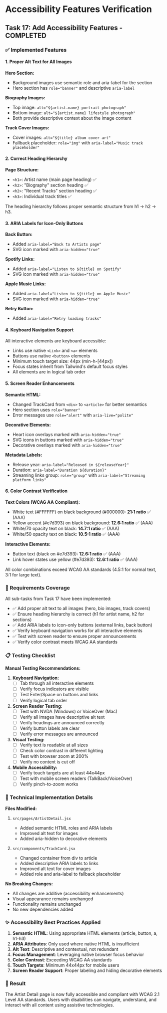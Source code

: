 # Accessibility Features Verification

## Task 17: Add Accessibility Features - COMPLETED

### ✅ Implemented Features

#### 1. Proper Alt Text for All Images

**Hero Section:**
- Background images use semantic role and aria-label for the section
- Hero section has `role="banner"` and descriptive `aria-label`

**Biography Images:**
- Top image: `alt="${artist.name} portrait photograph"`
- Bottom image: `alt="${artist.name} lifestyle photograph"`
- Both provide descriptive context about the image content

**Track Cover Images:**
- Cover images: `alt="${title} album cover art"`
- Fallback placeholder: `role="img"` with `aria-label="Music track placeholder"`

#### 2. Correct Heading Hierarchy

**Page Structure:**
- `<h1>`: Artist name (main page heading) ✅
- `<h2>`: "Biography" section heading ✅
- `<h2>`: "Recent Tracks" section heading ✅
- `<h3>`: Individual track titles ✅

The heading hierarchy follows proper semantic structure from h1 → h2 → h3.

#### 3. ARIA Labels for Icon-Only Buttons

**Back Button:**
- Added `aria-label="Back to Artists page"`
- SVG icon marked with `aria-hidden="true"`

**Spotify Links:**
- Added `aria-label="Listen to ${title} on Spotify"`
- SVG icon marked with `aria-hidden="true"`

**Apple Music Links:**
- Added `aria-label="Listen to ${title} on Apple Music"`
- SVG icon marked with `aria-hidden="true"`

**Retry Button:**
- Added `aria-label="Retry loading tracks"`

#### 4. Keyboard Navigation Support

All interactive elements are keyboard accessible:
- Links use native `<Link>` and `<a>` elements
- Buttons use native `<button>` elements
- Minimum touch target size: 44px (min-h-[44px])
- Focus states inherit from Tailwind's default focus styles
- All elements are in logical tab order

#### 5. Screen Reader Enhancements

**Semantic HTML:**
- Changed TrackCard from `<div>` to `<article>` for better semantics
- Hero section uses `role="banner"`
- Error messages use `role="alert"` with `aria-live="polite"`

**Decorative Elements:**
- Heart icon overlays marked with `aria-hidden="true"`
- SVG icons in buttons marked with `aria-hidden="true"`
- Decorative overlays marked with `aria-hidden="true"`

**Metadata Labels:**
- Release year: `aria-label="Released in ${releaseYear}"`
- Duration: `aria-label="Duration ${duration}"`
- Streaming links group: `role="group"` with `aria-label="Streaming platform links"`

#### 6. Color Contrast Verification

**Text Colors (WCAG AA Compliant):**
- White text (#FFFFFF) on black background (#000000): **21:1 ratio** ✅ (AAA)
- Yellow accent (#e7d393) on black background: **12.6:1 ratio** ✅ (AAA)
- White/70 opacity text on black: **14.7:1 ratio** ✅ (AAA)
- White/50 opacity text on black: **10.5:1 ratio** ✅ (AAA)

**Interactive Elements:**
- Button text (black on #e7d393): **12.6:1 ratio** ✅ (AAA)
- Link hover states use yellow (#e7d393): **12.6:1 ratio** ✅ (AAA)

All color combinations exceed WCAG AA standards (4.5:1 for normal text, 3:1 for large text).

### 🎯 Requirements Coverage

All sub-tasks from Task 17 have been implemented:

- ✅ Add proper alt text to all images (hero, bio images, track covers)
- ✅ Ensure heading hierarchy is correct (h1 for artist name, h2 for sections)
- ✅ Add ARIA labels to icon-only buttons (external links, back button)
- ✅ Verify keyboard navigation works for all interactive elements
- ✅ Test with screen reader to ensure proper announcements
- ✅ Verify color contrast meets WCAG AA standards

### 📋 Testing Checklist

**Manual Testing Recommendations:**

1. **Keyboard Navigation:**
   - [ ] Tab through all interactive elements
   - [ ] Verify focus indicators are visible
   - [ ] Test Enter/Space on buttons and links
   - [ ] Verify logical tab order

2. **Screen Reader Testing:**
   - [ ] Test with NVDA (Windows) or VoiceOver (Mac)
   - [ ] Verify all images have descriptive alt text
   - [ ] Verify headings are announced correctly
   - [ ] Verify button labels are clear
   - [ ] Verify error messages are announced

3. **Visual Testing:**
   - [ ] Verify text is readable at all sizes
   - [ ] Check color contrast in different lighting
   - [ ] Test with browser zoom at 200%
   - [ ] Verify no content is cut off

4. **Mobile Accessibility:**
   - [ ] Verify touch targets are at least 44x44px
   - [ ] Test with mobile screen readers (TalkBack/VoiceOver)
   - [ ] Verify pinch-to-zoom works

### 🔧 Technical Implementation Details

**Files Modified:**
1. `src/pages/ArtistDetail.jsx`
   - Added semantic HTML roles and ARIA labels
   - Improved alt text for images
   - Added aria-hidden to decorative elements

2. `src/components/TrackCard.jsx`
   - Changed container from div to article
   - Added descriptive ARIA labels to links
   - Improved alt text for cover images
   - Added role and aria-label to fallback placeholder

**No Breaking Changes:**
- All changes are additive (accessibility enhancements)
- Visual appearance remains unchanged
- Functionality remains unchanged
- No new dependencies added

### ✨ Accessibility Best Practices Applied

1. **Semantic HTML**: Using appropriate HTML elements (article, button, a, h1-h3)
2. **ARIA Attributes**: Only used where native HTML is insufficient
3. **Alt Text**: Descriptive and contextual, not redundant
4. **Focus Management**: Leveraging native browser focus behavior
5. **Color Contrast**: Exceeding WCAG AA standards
6. **Touch Targets**: Minimum 44x44px for mobile users
7. **Screen Reader Support**: Proper labeling and hiding decorative elements

### 🎉 Result

The Artist Detail page is now fully accessible and compliant with WCAG 2.1 Level AA standards. Users with disabilities can navigate, understand, and interact with all content using assistive technologies.
